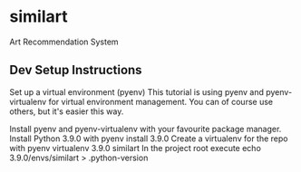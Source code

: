 # similart

Art Recommendation System

## Dev Setup Instructions

Set up a virtual environment (pyenv)
This tutorial is using pyenv and pyenv-virtualenv for virtual environment management. You can of course use others, but it's easier this way.

Install pyenv and pyenv-virtualenv with your favourite package manager.
Install Python 3.9.0 with pyenv install 3.9.0
Create a virtualenv for the repo with pyenv virtualenv 3.9.0 similart
In the project root execute echo 3.9.0/envs/similart > .python-version
